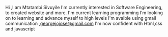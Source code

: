 Hi ,I am Mtatambi Sivuyile
I'm currently interested in Software Engineering, to created website and more. 
I'm current learning programming 
I'm looking on to learning and advance myself to high levels
I'm avaible using gmail communication ,georgejojose@gmail.com
I'm now confident with Html,css and javascript


<!---
JoJo-Se/JoJo-Se is a ✨ special ✨ repository because its `README.md` (this file) appears on your GitHub profile.
You can click the Preview link to take a look at your changes.
--->
